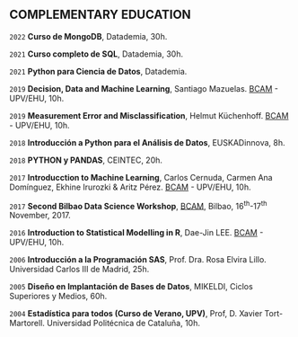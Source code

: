 ## COMPLEMENTARY EDUCATION  

`2022`
**Curso de MongoDB**, Datademia, 30h.

`2021`
**Curso completo de SQL**, Datademia, 30h.

`2021`
**Python para Ciencia de Datos**, Datademia.

`2019`
**Decision, Data and Machine Learning**, Santiago Mazuelas. [BCAM][BCAM] - UPV/EHU, 10h.

`2019`
**Measurement Error and Misclassification**, Helmut Küchenhoff. [BCAM][BCAM] - UPV/EHU, 10h.

`2018`
**Introducción a Python para el Análisis de Datos**, EUSKADinnova, 8h.

`2018`
**PYTHON y PANDAS**, CEINTEC, 20h.  

`2017`
**Introducction to Machine Learning**, Carlos Cernuda, Carmen Ana Domínguez, Ekhine Irurozki & Aritz Pérez. [BCAM][BCAM] - UPV/EHU, 10h.

`2017`
**Second Bilbao Data Science Workshop**, [BCAM][BCAM], Bilbao, 16<SUP>th</SUP>-17<SUP>th</SUP> November, 2017.

`2016`
**Introduction to Statistical Modelling in R**, Dae-Jin LEE. [BCAM][BCAM] - UPV/EHU, 10h.

`2006`
**Introducción a la Programación SAS**, Prof. Dra. Rosa Elvira Lillo. Universidad Carlos III de Madrid, 25h.

`2005`
**Diseño en Implantación de Bases de Datos**, MIKELDI, Ciclos Superiores y Medios, 60h.

`2004`
**Estadística para todos (Curso de Verano, UPV)**, Prof, D. Xavier Tort-Martorell. Universidad Politécnica de Cataluña, 10h.

<!--
`2002`
**Microsoft Visual Basic 6.0**, Centro de Estudios UNITEC, S.L., 60h. 

`2001`
**Microsoft Front Page 2000**, SOFTEC, 20h.


`2001`
**Usos y Abusos de la Estadística (Curso de Verano, UPV)**, Prof, D. Xavier Tort-Martorell. Universidad Politécnica de Cataluña, 10h.

`2000`
**Utilidades de las Matemáticas (Curso de Verano, UPV)**, Prof. D. Antonio Vera. Universidad del País Vasco, 10h.

`2000`
**Matemáticas en el Mundo Real (Curso de Verano, UPV)**, Prof. D. Mikel Lezaun. Universidad del País Vasco, 20h.
--> 

[BCAM]: http://www.bcamath.org/